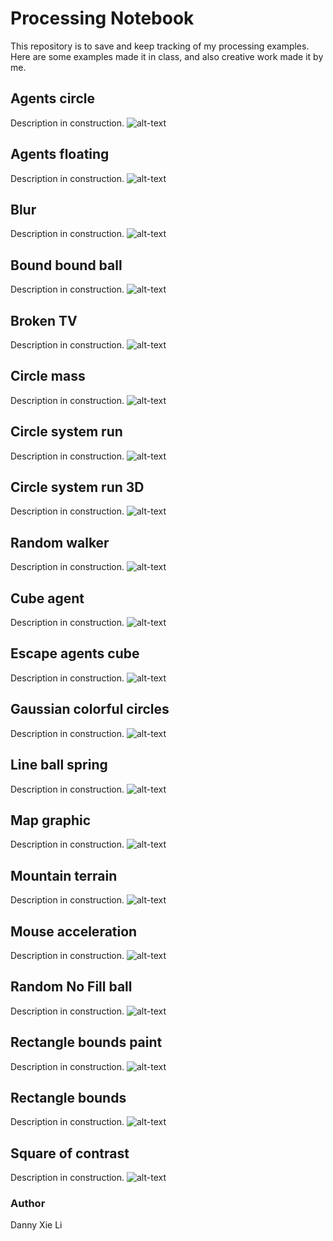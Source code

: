 # Processing Notebook
This repository is to save and keep tracking of my processing examples. Here are some examples made it in class, and also creative work made it by me. 

## Agents circle
Description in construction. 
![alt-text](https://github.com/dnnxl/Processing-Notebook/blob/master/Images/Agents%20circle.gif)

## Agents floating
Description in construction. 
![alt-text](https://github.com/dnnxl/Processing-Notes/blob/master/Images/Agents%20floating.gif)

## Blur
Description in construction. 
![alt-text](https://github.com/dnnxl/Processing-Notes/blob/master/Images/Blur.gif)

## Bound bound ball
Description in construction. 
![alt-text](https://github.com/dnnxl/Processing-Notes/blob/master/Images/Bound%20bound%20ball.gif)

## Broken TV
Description in construction. 
![alt-text](https://github.com/dnnxl/Processing-Notes/blob/master/Images/Broken%20TV.gif)

## Circle mass
Description in construction. 
![alt-text](https://github.com/dnnxl/Processing-Notebook/blob/master/Images/Circle%20mass.gif)

## Circle system run
Description in construction. 
![alt-text](https://github.com/dnnxl/Processing-Notes/blob/master/Images/Circle%20system%20run.gif)

## Circle system run 3D
Description in construction. 
![alt-text](https://github.com/dnnxl/Processing-Notes/blob/master/Images/Circle%20run%20system%203D.gif)

## Random walker
Description in construction. 
![alt-text](https://github.com/dnnxl/Processing-Notebook/blob/master/Images/Random%20walker.gif)

## Cube agent	
Description in construction. 
![alt-text](https://github.com/dnnxl/Processing-Notebook/blob/master/Images/Cube%20agent.gif)

## Escape agents cube
Description in construction. 
![alt-text](https://github.com/dnnxl/Processing-Notebook/blob/master/Images/Escape%20agents%20cube.gif)

## Gaussian colorful circles
Description in construction. 
![alt-text](https://github.com/dnnxl/Processing-Notebook/blob/master/Images/Gaussian%20colorful%20circles.gif)

## Line ball spring
Description in construction. 
![alt-text](https://github.com/dnnxl/Processing-Notebook/blob/master/Images/Line%20ball%20spring.gif)

## Map graphic
Description in construction. 
![alt-text](https://github.com/dnnxl/Processing-Notebook/blob/master/Images/Map%20graphic.gif)

## Mountain terrain
Description in construction. 
![alt-text](https://github.com/dnnxl/Processing-Notebook/blob/master/Images/Mountain%20terrain.gif)

## Mouse acceleration
Description in construction. 
![alt-text](https://github.com/dnnxl/Processing-Notebook/blob/master/Images/Mouse%20acceleration.gif)

## Random No Fill ball
Description in construction. 
![alt-text](https://github.com/dnnxl/Processing-Notebook/blob/master/Images/Random%20No%20Fill%20ball.gif)

## Rectangle bounds paint
Description in construction. 
![alt-text](https://github.com/dnnxl/Processing-Notebook/blob/master/Images/Rectangle%20bounds%20paint.gif)

## Rectangle bounds
Description in construction. 
![alt-text](https://github.com/dnnxl/Processing-Notebook/blob/master/Images/Rectangle%20bounds.gif)

## Square of contrast
Description in construction. 
![alt-text](https://github.com/dnnxl/Processing-Notebook/blob/master/Images/Square%20of%20contrast.gif)


### Author
Danny Xie Li
